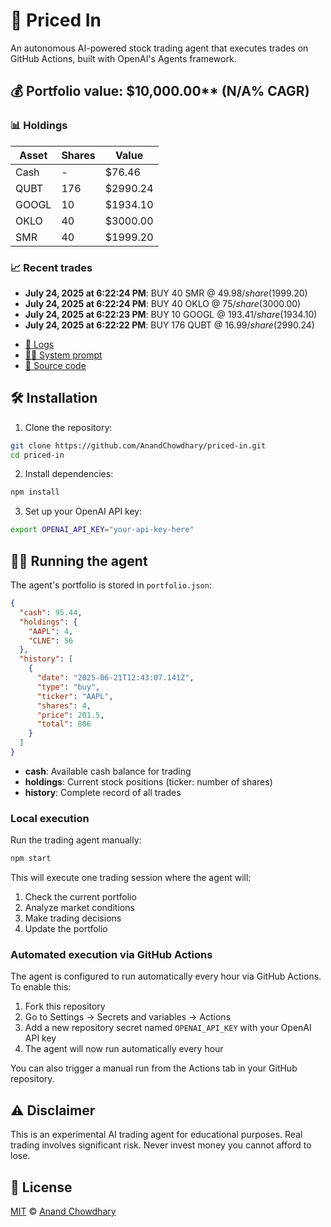 # 🤖 Priced In

An autonomous AI-powered stock trading agent that executes trades on GitHub Actions, built with OpenAI's Agents framework.

<!-- auto start -->

## 💰 Portfolio value: $10,000.00** (N/A% CAGR)

### 📊 Holdings

| Asset | Shares | Value |
|-------|--------|-------|
| Cash | - | $76.46 |
| QUBT | 176 | $2990.24 |
| GOOGL | 10 | $1934.10 |
| OKLO | 40 | $3000.00 |
| SMR | 40 | $1999.20 |

### 📈 Recent trades

- **July 24, 2025 at 6:22:24 PM**: BUY 40 SMR @ $49.98/share ($1999.20)
- **July 24, 2025 at 6:22:24 PM**: BUY 40 OKLO @ $75/share ($3000.00)
- **July 24, 2025 at 6:22:23 PM**: BUY 10 GOOGL @ $193.41/share ($1934.10)
- **July 24, 2025 at 6:22:22 PM**: BUY 176 QUBT @ $16.99/share ($2990.24)

<!-- auto end -->

- [🧠 Logs](./agent.log)
- [🧑‍💻 System prompt](./system-prompt.md)
- [📁 Source code](./agent.ts)

## 🛠️ Installation

1. Clone the repository:

```bash
git clone https://github.com/AnandChowdhary/priced-in.git
cd priced-in
```

2. Install dependencies:

```bash
npm install
```

3. Set up your OpenAI API key:

```bash
export OPENAI_API_KEY="your-api-key-here"
```

## 🏃‍♂️ Running the agent

The agent's portfolio is stored in `portfolio.json`:

```json
{
  "cash": 95.44,
  "holdings": {
    "AAPL": 4,
    "CLNE": 56
  },
  "history": [
    {
      "date": "2025-06-21T12:43:07.141Z",
      "type": "buy",
      "ticker": "AAPL",
      "shares": 4,
      "price": 201.5,
      "total": 806
    }
  ]
}
```

- **cash**: Available cash balance for trading
- **holdings**: Current stock positions (ticker: number of shares)
- **history**: Complete record of all trades

### Local execution

Run the trading agent manually:

```bash
npm start
```

This will execute one trading session where the agent will:

1. Check the current portfolio
2. Analyze market conditions
3. Make trading decisions
4. Update the portfolio

### Automated execution via GitHub Actions

The agent is configured to run automatically every hour via GitHub Actions. To enable this:

1. Fork this repository
2. Go to Settings → Secrets and variables → Actions
3. Add a new repository secret named `OPENAI_API_KEY` with your OpenAI API key
4. The agent will now run automatically every hour

You can also trigger a manual run from the Actions tab in your GitHub repository.

## ⚠️ Disclaimer

This is an experimental AI trading agent for educational purposes. Real trading involves significant risk. Never invest money you cannot afford to lose.

## 📄 License

[MIT](./LICENSE) © [Anand Chowdhary](https://anandchowdhary.com)

